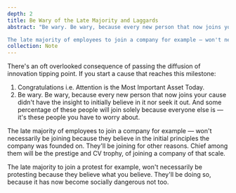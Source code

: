 ```yaml
---
depth: 2
title: Be Wary of the Late Majority and Laggards
abstract: "Be wary. Be wary, because every new person that now joins your cause didn't have the insight to initially believe in it nor seek it out. And some percentage of these people will join solely because everyone else is — it's these people you have to worry about. 

The late majority of employees to join a company for example — won't necessarily be joining because they believe in the initial principles the company was founded on. They'll be joining for other reasons. Chief among them will be the prestige and CV trophy, of joining a company of that scale."
collection: Note
---
```

There's an oft overlooked consequence of passing the diffusion of innovation tipping point. If you start a cause that reaches this milestone: 
1. Congratulations i.e. <inter-link href="attention-is-the-best-asset-today">Attention is the Most Important Asset Today</inter-link>.
2. Be wary. Be wary, because every new person that now joins your cause didn't have the insight to initially believe in it nor seek it out. And some percentage of these people will join solely because everyone else is — it's these people you have to worry about.

The late majority of employees to join a company for example — won't necessarily be joining because they believe in the initial principles the company was founded on. They'll be joining for other reasons. Chief among them will be the prestige and CV trophy, of joining a company of that scale.

The late majority to join a protest for example, won't necessarily be protesting because they believe what you believe. They'll be doing so, because it has now become socially dangerous not too.
